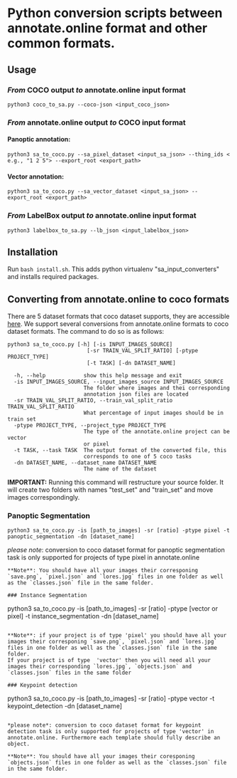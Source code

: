 # Python conversion scripts between annotate.online format and other common formats.

## Usage

### *From* COCO output *to* annotate.online input format

    python3 coco_to_sa.py --coco-json <input_coco_json>

### *From* annotate.online output *to* COCO input format

#### Panoptic annotation:

    python3 sa_to_coco.py --sa_pixel_dataset <input_sa_json> --thing_ids < e.g., "1 2 5"> --export_root <export_path>

#### Vector annotation:

    python3 sa_to_coco.py --sa_vector_dataset <input_sa_json> --export_root <export_path>

### *From* LabelBox output *to* annotate.online input format

    python3 labelbox_to_sa.py --lb_json <input_labelbox_json>


## Installation

Run `bash install.sh`. This adds python virtualenv "sa_input_converters" and
installs required packages.



## Converting from annotate.online to coco formats
There are 5 dataset formats that coco dataset supports, they are accessible [here](http://cocodataset.org/#format-data). We support several conversions from annotate.online formats to coco dataset formats. The command to do so is as follows:
```
python3 sa_to_coco.py [-h] [-is INPUT_IMAGES_SOURCE]
                         [-sr TRAIN_VAL_SPLIT_RATIO] [-ptype PROJECT_TYPE]
                         [-t TASK] [-dn DATASET_NAME]
``` 
```
  -h, --help            show this help message and exit
  -is INPUT_IMAGES_SOURCE, --input_images_source INPUT_IMAGES_SOURCE
                        The folder where images and thei corresponding
                        annotation json files are located
  -sr TRAIN_VAL_SPLIT_RATIO, --train_val_split_ratio TRAIN_VAL_SPLIT_RATIO
                        What percentage of input images should be in train set
  -ptype PROJECT_TYPE, --project_type PROJECT_TYPE
                        The type of the annotate.online project can be vector
                        or pixel
  -t TASK, --task TASK  The output format of the converted file, this
                        corresponds to one of 5 coco tasks
  -dn DATASET_NAME, --dataset_name DATASET_NAME
                        The name of the dataset

```
**IMPORTANT:** Running this command will restructure your source folder. It will create two folders with names "test_set" and "train_set" and move images correspondingly.

### Panoptic Segmentation 
```
python3 sa_to_coco.py -is [path_to_images] -sr [ratio] -ptype pixel -t panoptic_segmentation -dn [dataset_name]
```

*please note*: conversion to coco dataset format for panoptic segmentation task is only supported for projects of type pixel in annotate.online

```
**Note**: You should have all your images their corresponing `save.png`, `pixel.json` and `lores.jpg` files in one folder as well as the `classes.json` file in the same folder.

### Instance Segmentation
```
python3 sa_to_coco.py -is [path_to_images] -sr [ratio] -ptype [vector or pixel] -t instance_segmentation -dn [dataset_name]
```

**Note**: if your project is of type 'pixel' you should have all your images their corresponing `save.png`, `pixel.json` and `lores.jpg` files in one folder as well as the `classes.json` file in the same folder. 
If your project is of type  'vector' then you will need all your images their corresponding `lores.jpg`, `objects.json` and `classes.json` files in the same folder

### Keypoint detection

```
python3 sa_to_coco.py -is [path_to_images] -sr [ratio] -ptype vector -t keypoint_detection -dn [dataset_name]
```

*please note*: conversion to coco dataset format for keypoint detection task is only supported for projects of type 'vector' in annotate.online. Furthermore each template should fully describe an object. 

**Note**: You should have all your images their coresponing `objects.json` files in one folder as well as the `classes.json` file in the same folder. 


